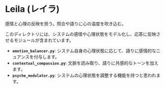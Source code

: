 # Leila (レイラ)

感情と心理の反映を担う。照合や語りに心の温度を吹き込む。

このディレクトリには、システムの感情や心理状態をモデル化し、応答に反映させるモジュールが含まれています。

- **`emotion_balancer.py`**: システム自身の心理状態に応じて、語りに感情的なニュアンスを付与します。
- **`contextual_compassion.py`**: 文脈を読み取り、語りに共感的なトーンを加えます。
- **`psyche_modulator.py`**: システムの心理状態を調整する機能を持つと思われます。
